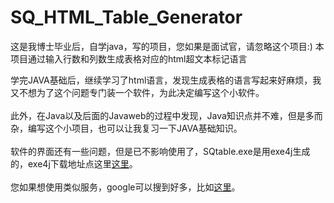 # SQ_HTML_Table_Generator
这是我博士毕业后，自学java，写的项目，您如果是面试官，请忽略这个项目:)
本项目通过输入行数和列数生成表格对应的html超文本标记语言

学完JAVA基础后，继续学习了html语言，发现生成表格的语言写起来好麻烦，我又不想为了这个问题专门装一个软件，为此决定编写这个小软件。<br/>
<br/>
此外，在Java以及后面的Javaweb的过程中发现，Java知识点并不难，但是多而杂，编写这个小项目，也可以让我复习一下JAVA基础知识。<br/>
<br/>
软件的界面还有一些问题，但是已不影响使用了，SQtable.exe是用exe4j生成的，exe4j下载地址点这里[这里](https://www.ej-technologies.com/download/exe4j/files)。<br/>
<br/>
您如果想使用类似服务，google可以搜到好多，比如[这里](https://www.tablesgenerator.com/html_tables)。
